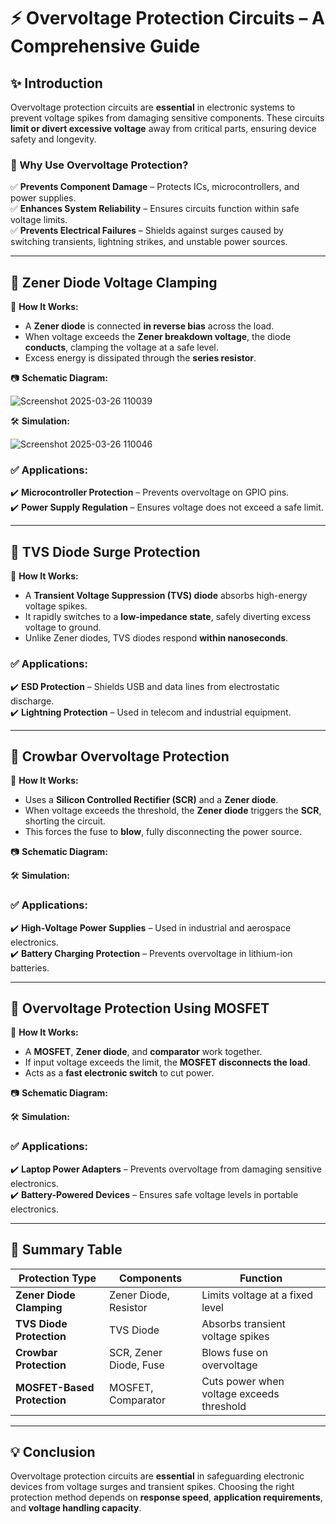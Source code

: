 # ⚡ Overvoltage Protection Circuits – A Comprehensive Guide

## ✨ Introduction  
Overvoltage protection circuits are **essential** in electronic systems to prevent voltage spikes from damaging sensitive components. These circuits **limit or divert excessive voltage** away from critical parts, ensuring device safety and longevity.  

### 🔹 Why Use Overvoltage Protection?
✅ **Prevents Component Damage** – Protects ICs, microcontrollers, and power supplies.  
✅ **Enhances System Reliability** – Ensures circuits function within safe voltage limits.  
✅ **Prevents Electrical Failures** – Shields against surges caused by switching transients, lightning strikes, and unstable power sources.  

---

## 📌 Zener Diode Voltage Clamping

🔹 **How It Works:**  
- A **Zener diode** is connected **in reverse bias** across the load.
- When voltage exceeds the **Zener breakdown voltage**, the diode **conducts**, clamping the voltage at a safe level.
- Excess energy is dissipated through the **series resistor**.

📷 **Schematic Diagram:**  

![Screenshot 2025-03-26 110039](https://github.com/user-attachments/assets/fb9a88ee-b90c-422c-a265-af9c6c3c9482)

🛠 **Simulation:**  

![Screenshot 2025-03-26 110046](https://github.com/user-attachments/assets/4d813cea-56cc-4037-822c-4fbfb497a4fb)

### ✅ Applications:  
✔️ **Microcontroller Protection** – Prevents overvoltage on GPIO pins.  
✔️ **Power Supply Regulation** – Ensures voltage does not exceed a safe limit.  

---

## 📌 TVS Diode Surge Protection

🔹 **How It Works:**  
- A **Transient Voltage Suppression (TVS) diode** absorbs high-energy voltage spikes.
- It rapidly switches to a **low-impedance state**, safely diverting excess voltage to ground.
- Unlike Zener diodes, TVS diodes respond **within nanoseconds**.

### ✅ Applications:  
✔️ **ESD Protection** – Shields USB and data lines from electrostatic discharge.  
✔️ **Lightning Protection** – Used in telecom and industrial equipment.  

---

## 📌 Crowbar Overvoltage Protection

🔹 **How It Works:**  
- Uses a **Silicon Controlled Rectifier (SCR)** and a **Zener diode**.
- When voltage exceeds the threshold, the **Zener diode** triggers the **SCR**, shorting the circuit.
- This forces the fuse to **blow**, fully disconnecting the power source.

📷 **Schematic Diagram:**  

🛠 **Simulation:**  

### ✅ Applications:  
✔️ **High-Voltage Power Supplies** – Used in industrial and aerospace electronics.  
✔️ **Battery Charging Protection** – Prevents overvoltage in lithium-ion batteries.  

---

## 📌 Overvoltage Protection Using MOSFET

🔹 **How It Works:**  
- A **MOSFET**, **Zener diode**, and **comparator** work together.
- If input voltage exceeds the limit, the **MOSFET disconnects the load**.
- Acts as a **fast electronic switch** to cut power.

📷 **Schematic Diagram:**  

🛠 **Simulation:**  

### ✅ Applications:  
✔️ **Laptop Power Adapters** – Prevents overvoltage from damaging sensitive electronics.  
✔️ **Battery-Powered Devices** – Ensures safe voltage levels in portable electronics.  

---

## 📌 Summary Table  
| Protection Type | Components | Function |
|----------------|------------|----------|
| **Zener Diode Clamping** | Zener Diode, Resistor | Limits voltage at a fixed level |
| **TVS Diode Protection** | TVS Diode | Absorbs transient voltage spikes |
| **Crowbar Protection** | SCR, Zener Diode, Fuse | Blows fuse on overvoltage |
| **MOSFET-Based Protection** | MOSFET, Comparator | Cuts power when voltage exceeds threshold |

---

## 💡 Conclusion  
Overvoltage protection circuits are **essential** in safeguarding electronic devices from voltage surges and transient spikes. Choosing the right protection method depends on **response speed**, **application requirements**, and **voltage handling capacity**.
